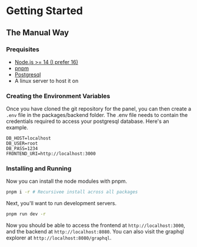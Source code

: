 # Getting Started

## The Manual Way

### Prequisites

- [Node.js >= 14 (I prefer 16)](https://nodejs.org)
- [pnpm](https://pnpm.io)
- [Postgresql](https://www.postgresql.org/)
- A linux server to host it on

### Creating the Environment Variables

Once you have cloned the git repository for the panel,
you can then create a `.env` file in the packages/backend folder.
The .env file needs to contain the credentials required to access your postgresql database.
Here's an example.

```dotenv
DB_HOST=localhost
DB_USER=root
DB_PASS=1234
FRONTEND_URI=http://localhost:3000
```

### Installing and Running

Now you can install the node modules with pnpm.

```bash
pnpm i -r # Recursivee install across all packages
```

Next, you'll want to run development servers.

```bash
pnpm run dev -r
```

Now you should be able to access
the frontend at `http://localhost:3000`, and
the backend at `http://localhost:8080`.
You can also visit the graphql explorer at `http://localhost:8080/graphql`.
